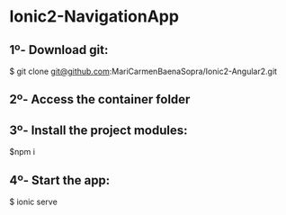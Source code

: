 # Ionic2-NavigationApp

## 1º- Download git:
  $ git clone git@github.com:MariCarmenBaenaSopra/Ionic2-Angular2.git

## 2º- Access the container folder
## 3º- Install the project modules:
  $npm i

## 4º- Start the app:
  $ ionic serve
